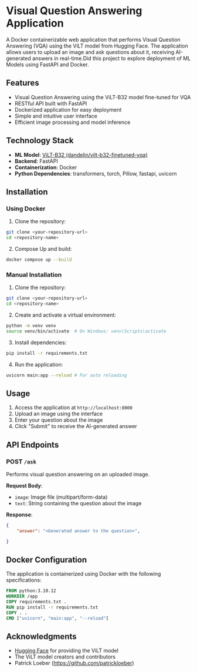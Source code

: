 # Visual Question Answering Application

A Docker containerizable web application that performs Visual Question Answering (VQA) using the ViLT model from Hugging Face. The application allows users to upload an image and ask questions about it, receiving AI-generated answers in real-time.Did this project to explore deployment of ML Models using FastAPI and Docker.

## Features

- Visual Question Answering using the ViLT-B32 model fine-tuned for VQA
- RESTful API built with FastAPI
- Dockerized application for easy deployment
- Simple and intuitive user interface
- Efficient image processing and model inference

## Technology Stack

- **ML Model**: [ViLT-B32 (dandelin/vilt-b32-finetuned-vqa)](https://huggingface.co/dandelin/vilt-b32-finetuned-vqa)
- **Backend**: FastAPI
- **Containerization**: Docker
- **Python Dependencies**: transformers, torch, Pillow, fastapi, uvicorn

## Installation

### Using Docker

1. Clone the repository:
```bash
git clone <your-repository-url>
cd <repository-name>
```

2. Compose Up and build:
```bash
docker compose up --build
```

### Manual Installation

1. Clone the repository:
```bash
git clone <your-repository-url>
cd <repository-name>
```

2. Create and activate a virtual environment:
```bash
python -m venv venv
source venv/bin/activate  # On Windows: venv\Scripts\activate
```

3. Install dependencies:
```bash
pip install -r requirements.txt
```

4. Run the application:
```bash
uvicorn main:app --reload # For auto reloading
```

## Usage

1. Access the application at `http://localhost:8000`
2. Upload an image using the interface
3. Enter your question about the image
4. Click "Submit" to receive the AI-generated answer

## API Endpoints

### POST `/ask`
Performs visual question answering on an uploaded image.

**Request Body**:
- `image`: Image file (multipart/form-data)
- `text`: String containing the question about the image

**Response**:
```json
{
    "answer": "<Generated answer to the question>",

}
```

## Docker Configuration

The application is containerized using Docker with the following specifications:

```dockerfile
FROM python:3.10.12
WORKDIR /app
COPY requirements.txt .
RUN pip install -r requirements.txt
COPY . .
CMD ["uvicorn", "main:app", "--reload"]
```


## Acknowledgments

- [Hugging Face](https://huggingface.co/) for providing the ViLT model
- The ViLT model creators and contributors
- Patrick Loeber (https://github.com/patrickloeber)